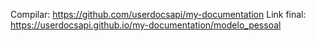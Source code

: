 Compilar: https://github.com/userdocsapi/my-documentation
Link final: https://userdocsapi.github.io/my-documentation/modelo_pessoal


